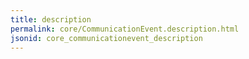 ```yaml
---
title: description
permalink: core/CommunicationEvent.description.html
jsonid: core_communicationevent_description
---
```

